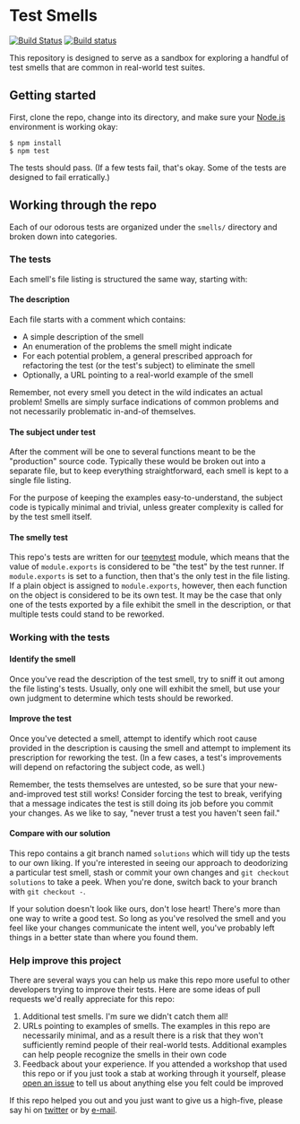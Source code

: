 # Test Smells

[![Build Status](https://travis-ci.org/testdouble/test-smells.svg?branch=master)](https://travis-ci.org/testdouble/test-smells)
[![Build status](https://ci.appveyor.com/api/projects/status/4bj4uiu7q894scg2/branch/master?svg=true)](https://ci.appveyor.com/project/searls/test-smells/branch/master)

This repository is designed to serve as a sandbox for exploring a handful of test
smells that are common in real-world test suites.

## Getting started

First, clone the repo, change into its directory, and make sure your
[Node.js](http://nodejs.org) environment is working okay:

```
$ npm install
$ npm test
```

The tests should pass. (If a few tests fail, that's okay. Some of the tests are
designed to fail erratically.)

## Working through the repo

Each of our odorous tests are organized under the `smells/` directory and broken
down into categories.

### The tests

Each smell's file listing is structured the same way, starting with:

#### The description

Each file starts with a comment which contains:

* A simple description of the smell
* An enumeration of the problems the smell might indicate
* For each potential problem, a general prescribed approach for refactoring the
test (or the test's subject) to eliminate the smell
* Optionally, a URL pointing to a real-world example of the smell

Remember, not every smell you detect in the wild indicates an actual problem!
Smells are simply surface indications of common problems and not necessarily
problematic in-and-of themselves.

#### The subject under test

After the comment will be one to several functions meant to be the "production"
source code. Typically these would be broken out into a separate file, but to
keep everything straightforward, each smell is kept to a single file listing.

For the purpose of keeping the examples easy-to-understand, the subject code is
typically minimal and trivial, unless greater complexity is called for by the
test smell itself.

#### The smelly test

This repo's tests are written for our
[teenytest](https://github.com/testdouble/teenytest) module, which means that
the value of `module.exports` is considered to be "the test" by the test runner.
If `module.exports` is set to a function, then that's the only test in the file
listing. If a plain object is assigned to `module.exports`, however, then each
function on the object is considered to be its own test. It may be the case that only
one of the tests exported by a file exhibit the smell in the description, or that
multiple tests could stand to be reworked.

### Working with the tests

#### Identify the smell

Once you've read the description of the test smell, try to sniff it out among the
file listing's tests. Usually, only one will exhibit the smell, but use your own
judgment to determine which tests should be reworked.

#### Improve the test

Once you've detected a smell, attempt to identify which root cause provided in
the description is causing the smell and attempt to implement its prescription
for reworking the test. (In a few cases, a test's improvements will depend on
refactoring the subject code, as well.)

Remember, the tests themselves are untested, so be sure that your
new-and-improved test still works! Consider forcing the test to break, verifying
that a message indicates the test is still doing its job before you commit your
changes. As we like to say, "never trust a test you haven't seen fail."

#### Compare with our solution

This repo contains a git branch named `solutions` which will tidy up the tests to
our own liking. If you're interested in seeing our approach to deodorizing a
particular test smell, stash or commit your own changes and `git checkout
solutions` to take a peek. When you're done, switch back to your branch with `git
checkout -`.

If your solution doesn't look like ours, don't lose heart! There's more than one
way to write a good test. So long as you've resolved the smell and you feel like
your changes communicate the intent well, you've probably left things in a better
state than where you found them.

### Help improve this project

There are several ways you can help us make this repo more useful to other
developers trying to improve their tests. Here are some ideas of pull requests
we'd really appreciate for this repo:

1. Additional test smells. I'm sure we didn't catch them all!
2. URLs pointing to examples of smells. The examples in this repo are necessarily
minimal, and as a result there is a risk that they won't sufficiently remind
people of their real-world tests. Additional examples can help people recognize
the smells in their own code
3. Feedback about your experience. If you attended a workshop that used this repo
or if you just took a stab at working through it yourself, please [open an
issue](https://github.com/testdouble/test-smells/issues/new) to tell us about
anything else you felt could be improved

If this repo helped you out and you just want to give us a high-five, please say
hi on [twitter](https://twitter.com/testdouble) or by
[e-mail](mailto:hello@testdouble.com).
